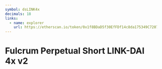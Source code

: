 ```yaml
---
symbol: dsLINK4x
decimals: 18
links:
  - name: explorer
    url: https://etherscan.io/token/0x1f8BDaD5f30EfFDf14c8da175349C7207Bb370f8
---
```


# Fulcrum Perpetual Short LINK-DAI 4x v2
